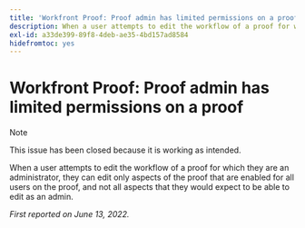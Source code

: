 ```yaml
---
title: 'Workfront Proof: Proof admin has limited permissions on a proof'
description: When a user attempts to edit the workflow of a proof for which they are an administrator, they can edit only aspects of the proof that are enabled for all users on the proof, and not all aspects that they would expect to be able to edit as an admin.
exl-id: a33de399-89f8-4deb-ae35-4bd157ad8584
hidefromtoc: yes
---
```

# Workfront Proof: Proof admin has limited permissions on a proof

>[!NOTE]
>
>This issue has been closed because it is working as intended.

When a user attempts to edit the workflow of a proof for which they are an administrator, they can edit only aspects of the proof that are enabled for all users on the proof, and not all aspects that they would expect to be able to edit as an admin.

_First reported on June 13, 2022._
